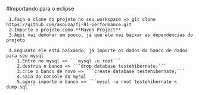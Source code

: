 #Importando para o eclipse
	
	 1.Faça o clone do projeto no seu workspace => git clone https://github.com/asouza/fj-91-performance.git
	 2.Importe o projeto como **Maven Project**
	 3.Aqui vai demorar um pouco, já que ele vai baixar as dependências do projeto
	 
	 4.Enquanto ele está baixando, já importe os dados do banco de dados para seu mysql
	  	1.Entre no mysql => ```mysql -u root``` 
	 	2.destrua o banco => ```drop database testehibernate;```
	 	3.crie o banco de novo => ```create database testehibernate;```
	 	4.saia do console do mysql
	 	5.agora importe o banco => ```mysql -u root testehibernate < dump.sql```


